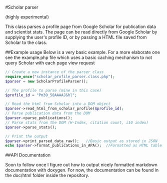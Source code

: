 #Scholar parser

(highly experimental)

This class parses a profile page from Google Scholar for publication data and scientist stats. The page can be read directly from Google Scholar by supplying the user's profile ID, or by passing a HTML file saved from Scholar to the class.

##Example usage
Below is a very basic example. For a more elaborate one see the example.php file which uses a basic caching mechanism to not query Scholar with each page view request

```php
// Create a new instance of the parser class
require_once("scholar_profile_parser.class.php");
$parser = new ScholarProfileParser();

// The profile to parse (mine in this case)
$profile_id = "Pm3O_58AAAAJ&hl";

// Read the html from Scholar into a DOM object
$parser->read_html_from_scholar_profile($profile_id);
// Parse publication data from the DOM
$parser->parse_publications();
// Parse stats from the DOM (H-Index, citation count, i10 index)
$parser->parse_stats(); 

// Print the output
$parser->print_parsed_data_raw();   //Basic output as stored in JSON
echo $parser->format_publications_in_APA();  //Formatted as HTML table
```

##API Documentation

Soon to follow once I figure out how to output nicely formatted markdown documentation with doxygen. For now, the documentation can be found in the doc/html folder inside the repository.
